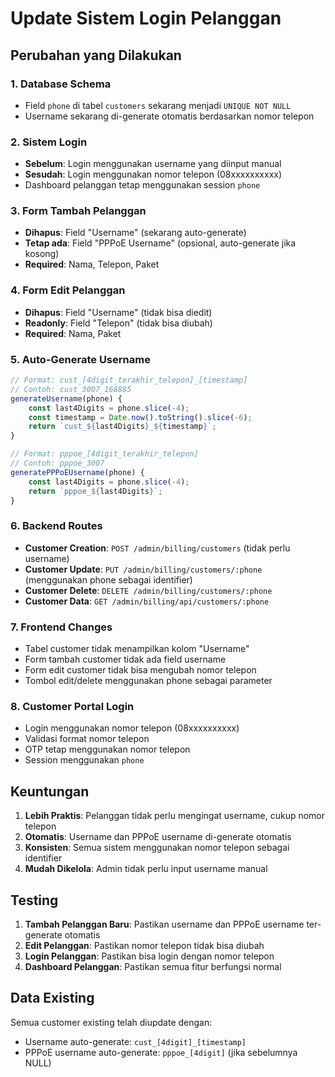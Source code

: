 # Update Sistem Login Pelanggan

## Perubahan yang Dilakukan

### 1. **Database Schema**
- Field `phone` di tabel `customers` sekarang menjadi `UNIQUE NOT NULL`
- Username sekarang di-generate otomatis berdasarkan nomor telepon

### 2. **Sistem Login**
- **Sebelum**: Login menggunakan username yang diinput manual
- **Sesudah**: Login menggunakan nomor telepon (08xxxxxxxxxx)
- Dashboard pelanggan tetap menggunakan session `phone`

### 3. **Form Tambah Pelanggan**
- **Dihapus**: Field "Username" (sekarang auto-generate)
- **Tetap ada**: Field "PPPoE Username" (opsional, auto-generate jika kosong)
- **Required**: Nama, Telepon, Paket

### 4. **Form Edit Pelanggan**
- **Dihapus**: Field "Username" (tidak bisa diedit)
- **Readonly**: Field "Telepon" (tidak bisa diubah)
- **Required**: Nama, Paket

### 5. **Auto-Generate Username**
```javascript
// Format: cust_[4digit_terakhir_telepon]_[timestamp]
// Contoh: cust_3007_168885
generateUsername(phone) {
    const last4Digits = phone.slice(-4);
    const timestamp = Date.now().toString().slice(-6);
    return `cust_${last4Digits}_${timestamp}`;
}

// Format: pppoe_[4digit_terakhir_telepon]
// Contoh: pppoe_3007
generatePPPoEUsername(phone) {
    const last4Digits = phone.slice(-4);
    return `pppoe_${last4Digits}`;
}
```

### 6. **Backend Routes**
- **Customer Creation**: `POST /admin/billing/customers` (tidak perlu username)
- **Customer Update**: `PUT /admin/billing/customers/:phone` (menggunakan phone sebagai identifier)
- **Customer Delete**: `DELETE /admin/billing/customers/:phone`
- **Customer Data**: `GET /admin/billing/api/customers/:phone`

### 7. **Frontend Changes**
- Tabel customer tidak menampilkan kolom "Username"
- Form tambah customer tidak ada field username
- Form edit customer tidak bisa mengubah nomor telepon
- Tombol edit/delete menggunakan phone sebagai parameter

### 8. **Customer Portal Login**
- Login menggunakan nomor telepon (08xxxxxxxxxx)
- Validasi format nomor telepon
- OTP tetap menggunakan nomor telepon
- Session menggunakan `phone`

## Keuntungan

1. **Lebih Praktis**: Pelanggan tidak perlu mengingat username, cukup nomor telepon
2. **Otomatis**: Username dan PPPoE username di-generate otomatis
3. **Konsisten**: Semua sistem menggunakan nomor telepon sebagai identifier
4. **Mudah Dikelola**: Admin tidak perlu input username manual

## Testing

1. **Tambah Pelanggan Baru**: Pastikan username dan PPPoE username ter-generate otomatis
2. **Edit Pelanggan**: Pastikan nomor telepon tidak bisa diubah
3. **Login Pelanggan**: Pastikan bisa login dengan nomor telepon
4. **Dashboard Pelanggan**: Pastikan semua fitur berfungsi normal

## Data Existing

Semua customer existing telah diupdate dengan:
- Username auto-generate: `cust_[4digit]_[timestamp]`
- PPPoE username auto-generate: `pppoe_[4digit]` (jika sebelumnya NULL)
